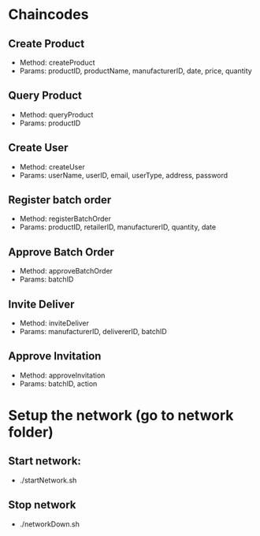 # Chaincodes

## Create Product
- Method: createProduct
- Params: productID, productName,  manufacturerID, date, price, quantity 
## Query Product
- Method: queryProduct
- Params: productID

## Create User
- Method: createUser
- Params: userName, userID, email, userType, address, password
## Register batch order
- Method: registerBatchOrder
- Params: productID, retailerID, manufacturerID, quantity, date
## Approve Batch Order
- Method: approveBatchOrder 
- Params: batchID
  
## Invite Deliver
- Method: inviteDeliver
- Params: manufacturerID, delivererID, batchID

## Approve Invitation
- Method: approveInvitation
- Params: batchID, action
# Setup the network (go to network folder)
## Start network: 
- ./startNetwork.sh
## Stop network
-  ./networkDown.sh

